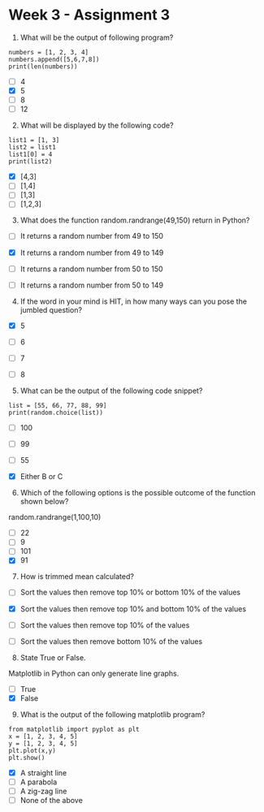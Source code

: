# Week 3 - Assignment 3

1) What will be the output of following program?

```python3
numbers = [1, 2, 3, 4]
numbers.append([5,6,7,8])
print(len(numbers))
```

- [ ] 4
- [x] 5
- [ ] 8
- [ ] 12

2) What will be displayed by the following code?
```python3
list1 = [1, 3]
list2 = list1
list1[0] = 4
print(list2)
```

- [x] [4,3]
- [ ] [1,4]
- [ ] [1,3]
- [ ] [1,2,3]

3) What does the function random.randrange(49,150) return in Python?

- [ ] It returns a random number from 49 to 150
- [x] It returns a random number from 49 to 149
- [ ]  It returns a random number from 50 to 150
- [ ]  It returns a random number from 50 to 149


4) If the word in your mind is HIT, in how many ways can you pose the jumbled question?

- [x] 5
- [ ] 6
- [ ] 7
- [ ] 8



5) What can be the output of the following code snippet?

```python3
list = [55, 66, 77, 88, 99]
print(random.choice(list))
```

- [ ] 100
- [ ] 99
- [ ] 55
- [x] Either B or C


6) Which of the following options is the possible outcome of the function shown below?

  random.randrange(1,100,10)

  - [ ] 22
  - [ ] 9
  - [ ] 101
  - [x] 91

7) How is trimmed mean calculated?


  - [ ] Sort the values then remove top 10% or bottom 10% of the values
  - [x] Sort the values then remove top 10% and bottom 10% of the values
  - [ ] Sort the values then remove top 10% of the values
  - [ ] Sort the values then remove bottom 10% of the values


8) State True or False.

Matplotlib in Python can only generate line graphs.

  - [ ] True
  - [x] False

9)  What is the output of the following matplotlib program?

```python3
from matplotlib import pyplot as plt
x = [1, 2, 3, 4, 5]
y = [1, 2, 3, 4, 5]
plt.plot(x,y)
plt.show()
```
 - [x]  A straight line
 - [ ]  A parabola
 - [ ]  A zig-zag line
 - [ ]  None of the above
